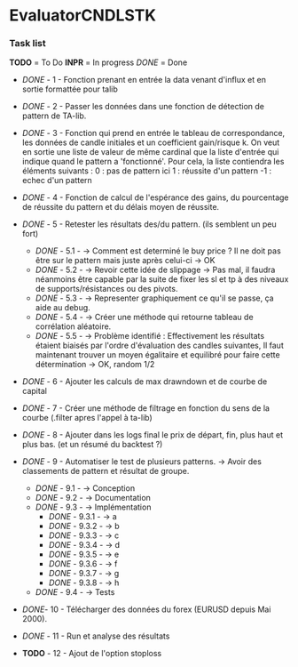 # EvaluatorCNDLSTK

### Task list
__TODO__ = To Do
__INPR__ = In progress
_DONE_ = Done

* _DONE_ - 1 - Fonction prenant en entrée la data venant d'influx et en sortie formattée pour talib
* _DONE_ - 2 - Passer les données dans une fonction de détection de pattern de TA-lib.
* _DONE_ - 3 - Fonction qui prend en entrée le tableau de correspondance, les données de candle initiales et un coefficient gain/risque k.
On veut en sortie une liste de valeur de même cardinal que la liste d'entrée qui indique quand le pattern a 'fonctionné'.
Pour cela, la liste contiendra les éléments suivants :
   0 : pas de pattern ici
   1 : réussite d'un pattern
  -1 : echec d'un pattern
* _DONE_ - 4 - Fonction de calcul de l'espérance des gains, du pourcentage de réussite du pattern et du délais moyen de réussite.
* _DONE_ - 5 - Retester les résultats des/du pattern. (ils semblent un peu fort)
    + _DONE_ - 5.1 -  -> Comment est determiné le buy price ? Il ne doit pas être sur le pattern mais juste après celui-ci -> OK
    + _DONE_ - 5.2 -  -> Revoir cette idée de slippage -> Pas mal, il faudra néanmoins être capable par la suite de fixer les sl et tp à des niveaux de supports/résistances ou des pivots.
    + _DONE_ - 5.3 -  -> Representer graphiquement ce qu'il se passe, ça aide au debug.
    + _DONE_ - 5.4 -  -> Créer une méthode qui retourne tableau de corrélation aléatoire.
    + _DONE_ - 5.5 -  -> Problème identifié : Effectivement les résultats étaient biaisés par l'ordre d'évaluation des candles suivantes, Il faut maintenant trouver un moyen égalitaire et equilibré pour faire cette détermination -> OK, random 1/2

* _DONE_ - 6 - Ajouter les calculs de max drawndown et de courbe de capital
* _DONE_ - 7 - Créer une méthode de filtrage en fonction du sens de la courbe (.filter apres l'appel à ta-lib)
* _DONE_ - 8 - Ajouter dans les logs final le prix de départ, fin, plus haut et plus bas. (et un résumé du backtest ?)
* _DONE_ - 9 - Automatiser le test de plusieurs patterns. -> Avoir des classements de pattern et résultat de groupe.
    + _DONE_ - 9.1 -  -> Conception
    + _DONE_ - 9.2 -  -> Documentation
    + _DONE_ - 9.3 -  -> Implémentation
        - _DONE_ - 9.3.1 -  -> a
        - _DONE_ - 9.3.2 -  -> b
        - _DONE_ - 9.3.3 -  -> c
        - _DONE_ - 9.3.4 -  -> d
        - _DONE_ - 9.3.5 -  -> e
        - _DONE_ - 9.3.6 -  -> f
        - _DONE_ - 9.3.7 -  -> g
        - _DONE_ - 9.3.8 -  -> h
    + _DONE_ - 9.4 -  -> Tests


* _DONE_- 10 - Télécharger des données du forex (EURUSD depuis Mai 2000).
* _DONE_ - 11 - Run et analyse des résultats
* __TODO__ - 12 - Ajout de l'option stoploss

